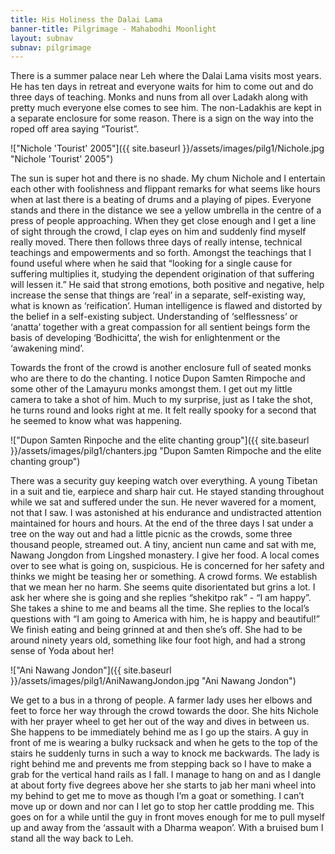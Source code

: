 ```yaml
---
title: His Holiness the Dalai Lama
banner-title: Pilgrimage - Mahabodhi Moonlight
layout: subnav
subnav: pilgrimage
---
```



There is a summer palace near Leh where the Dalai Lama visits most
years. He has ten days in retreat and everyone waits for him to come
out and do three days of teaching. Monks and nuns from all over
Ladakh along with pretty much everyone else comes to see him. The
non-Ladakhis are kept in a separate enclosure for some reason. There
is a sign on the way into the roped off area saying “Tourist”.

!["Nichole 'Tourist' 2005"]({{ site.baseurl }}/assets/images/pilg1/Nichole.jpg "Nichole 'Tourist' 2005")

The sun is super hot and there is no shade. My chum Nichole and I
entertain each other with foolishness and flippant remarks for what
seems like hours when at last there is a beating of drums and a
playing of pipes. Everyone stands and there in the distance we see a
yellow umbrella in the centre of a press of people approaching. When
they get close enough and I get a line of sight through the crowd, I
clap eyes on him and suddenly find myself really moved. There then
follows three days of really intense, technical teachings and
empowerments and so forth. Amongst the teachings that I found useful
where when he said that “looking for a single cause for suffering
multiplies it, studying the dependent origination of that suffering
will lessen it.” He said that strong emotions, both positive and
negative, help increase the sense that things are ‘real’ in a
separate, self-existing way, what is known as ‘reification’. Human
intelligence is flawed and distorted by the belief in a
self-existing subject. Understanding of ‘selflessness’ or ‘anatta’
together with a great compassion for all sentient beings form the
basis of developing ‘Bodhicitta’, the wish for enlightenment or the
‘awakening mind’.

Towards the front of the crowd is another enclosure full of seated
monks who are there to do the chanting. I notice Dupon Samten
Rimpoche and some other of the Lamayuru monks amongst them. I get
out my little camera to take a shot of him. Much to my surprise,
just as I take the shot, he turns round and looks right at me. It
felt really spooky for a second that he seemed to know what was
happening.

!["Dupon Samten Rinpoche and the elite chanting group"]({{ site.baseurl }}/assets/images/pilg1/chanters.jpg "Dupon Samten Rimpoche and the elite chanting group")

There was a security guy keeping watch over everything. A young
Tibetan in a suit and tie, earpiece and sharp hair cut. He stayed
standing throughout while we sat and suffered under the sun. He
never wavered for a moment, not that I saw. I was astonished at his
endurance and undistracted attention maintained for hours and hours.
At the end of the three days I sat under a tree on the way out and
had a little picnic as the crowds, some three thousand people,
streamed out. A tiny, ancient nun came and sat with me, Nawang
Jongdon from Lingshed monastery. I give her food. A local comes over
to see what is going on, suspicious. He is concerned for her safety
and thinks we might be teasing her or something. A crowd forms. We
establish that we mean her no harm. She seems quite disorientated
but grins a lot. I ask her where she is going and she replies
“shekitpo rak” - “I am happy”. She takes a shine to me and beams all
the time. She replies to the local’s questions with “I am going to
America with him, he is happy and beautiful!” We finish eating and
being grinned at and then she’s off. She had to be around ninety
years old, something like four foot high, and had a strong sense of
Yoda about her!

!["Ani Nawang Jondon"]({{ site.baseurl }}/assets/images/pilg1/AniNawangJondon.jpg "Ani Nawang Jondon")

We get to a bus in a throng of people. A farmer lady uses her elbows
and feet to force her way through the crowd towards the door. She
hits Nichole with her prayer wheel to get her out of the way and
dives in between us. She happens to be immediately behind me as I go
up the stairs. A guy in front of me is wearing a bulky rucksack and
when he gets to the top of the stairs he suddenly turns in such a
way to knock me backwards. The lady is right behind me and prevents
me from stepping back so I have to make a grab for the vertical hand
rails as I fall. I manage to hang on and as I dangle at about forty
five degrees above her she starts to jab her mani wheel into my
behind to get me to move as though I’m a goat or something. I can’t
move up or down and nor can I let go to stop her cattle prodding me.
This goes on for a while until the guy in front moves enough for me
to pull myself up and away from the ‘assault with a Dharma weapon’.
With a bruised bum I stand all the way back to Leh.
